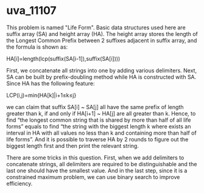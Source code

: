 # uva_11107

This problem is named "Life Form". Basic data structures used here are suffix array (SA) and height array (HA). The height array stores the length of the Longest Common Prefix between 2 suffixes adjacent in suffix array, and the formula is shown as:

HA[i]=length(lcp(suffix(SA[i-1]),suffix(SA[i])))

First, we concatenate all strings into one by adding various delimiters. Next, SA can be built by prefix-doubling method while HA is constructed with SA. Since HA has the following feature: 

LCP(i,j)=min{HA[k]|i+1≤k≤j}

we can claim that suffix SA[i] ~ SA[j] all have the same prefix of length greater than k, if and only if HA[i+1] ~ HA[j] are all greater than k. Hence, to find “the longest common string that is shared by more than half of all life forms” equals to find “the string with the biggest length k where exists an interval in HA with all values no less than k and containing more than half of life forms”. And it is possible to traverse HA by 2 rounds to figure out the biggest length first and then print the relevant string.

There are some tricks in this question. First, when we add delimiters to concatenate strings, all delimiters are required to be distinguishable and the last one should have the smallest value. And in the last step, since it is a constrained maximum problem, we can use binary search to improve efficiency.
